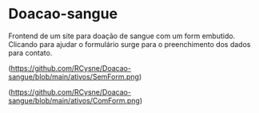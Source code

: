 # Doacao-sangue

Frontend de um site para doação de sangue com um form embutido.
Clicando para ajudar o formulário surge para o preenchimento dos dados para contato.


(https://github.com/RCysne/Doacao-sangue/blob/main/ativos/SemForm.png)


(https://github.com/RCysne/Doacao-sangue/blob/main/ativos/ComForm.png)
